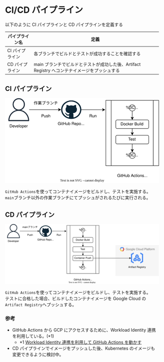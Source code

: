 # CI/CD パイプライン

以下のように CI パイプラインと CD パイプラインを定義する

| パイプライン名  | 定義                                                                                          |
| --------------- | --------------------------------------------------------------------------------------------- |
| CI パイプライン | 各ブランチでビルドとテストが成功することを確認する                                            |
| CD パイプライン | main ブランチでビルドとテストが成功した後、Artifact Registry へコンテナイメージをプッシュする |

## CI パイプライン

![](img/ci.drawio.svg)

`GitHub Actions`を使ってコンテナイメージをビルドし、テストを実施する。  
`main`ブランチ以外の作業ブランチにてプッシュがされるたびに実行される。

## CD パイプライン

![](img/cd.drawio.svg)

`GitHub Actions`を使ってコンテナイメージをビルドし、テストを実施する。  
テストに合格した場合、ビルドしたコンテナイメージを Google Cloud の`Artifact Registry`へプッシュする。

### 参考

- GitHub Actions から GCP にアクセスするために、Workload Identity 連携を利用している。(\*1)
  - \*1 [Workload Identity 連携を利用して GitHub Actions を動かす](https://zenn.dev/cloud_ace/articles/7fe428ac4f25c8)
- CD パイプラインでイメージをプッシュした後、Kubernetes のイメージも変更できるように検討中。
